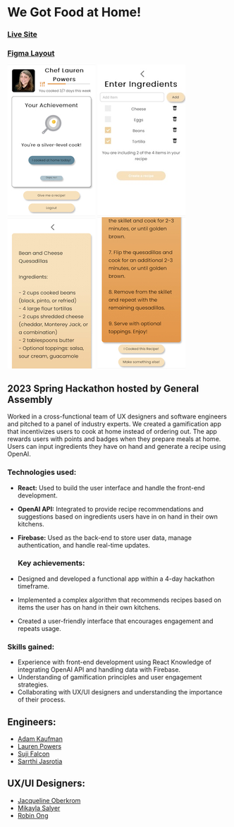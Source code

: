 # We Got Food at Home!

### [Live Site](https://we-got-food-at-home.netlify.app/)

### [Figma Layout](https://www.figma.com/file/fPJsf2RvARy5zWy7LvlHYr/Food%40Home?node-id=92-475&t=dcNzCdV50c7E7YCK-0)

![image1](./src/images/screenshot1.jpg)
![image2](./src/images/screenshot2.jpg)
![image3](./src/images/screenshot3.jpg)
![image4](./src/images/screenshot4.jpg)

## 2023 Spring Hackathon hosted by General Assembly

Worked in a cross-functional team of UX designers and software engineers and pitched to a panel of industry experts. We created a gamification app that incentivizes users to cook at home instead of ordering out. The app rewards users with points and badges when they prepare meals at home. Users can input ingredients they have on hand and generate a recipe using OpenAI.

### Technologies used:

- **React:** Used to build the user interface and handle the front-end development.
- **OpenAI API:** Integrated to provide recipe recommendations and suggestions based on ingredients users have in on hand in their own kitchens.
- **Firebase:** Used as the back-end to store user data, manage authentication, and handle real-time updates.

  ### Key achievements:

- Designed and developed a functional app within a 4-day hackathon timeframe.
- Implemented a complex algorithm that recommends recipes based on items the user has on hand in their own kitchens.
- Created a user-friendly interface that encourages engagement and repeats usage.

### Skills gained:

- Experience with front-end development using React
  Knowledge of integrating OpenAI API and handling data with Firebase.
- Understanding of gamification principles and user engagement strategies.
- Collaborating with UX/UI designers and understanding the importance of their process.

## Engineers:

- [Adam Kaufman](https://github.com/akauf13)
- [Lauren Powers](https://github.com/laurenpowers20)
- [Suji Falcon](https://github.com/vvsuji)
- [Sarrthi Jasrotia](https://github.com/SarrthiJasrotia)

## UX/UI Designers:

- [Jacqueline Oberkrom](https://www.jacquelineoberkrom.com/)
- [Mikayla Salyer](https://www.mikaylasalyer.com/)
- [Robin Ong](https://www.robinong.com/)
